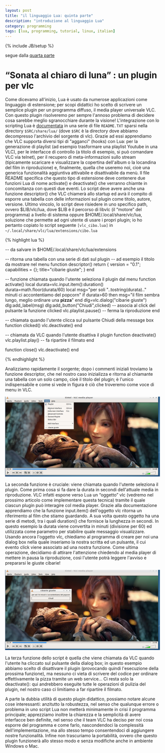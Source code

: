 ```yaml
---
layout: post
title: "il linguaggio Lua: quinta parte"
description: "introduzione al linguaggio Lua"
category: programming
tags: [lua, programming, tutorial, linux, italian]
---
```

{% include JB/setup %}

segue dalla [quarta parte](http://ilmanzo.github.io/programming/2017/04/11/il-linguaggio-lua-quarta-parte)

# “Sonata al chiaro di luna” : un plugin per vlc

Come dicevamo all'inizio, Lua è usato da numerose applicazioni come linguaggio di estensione; per scopi didattici ho scelto di scrivere un semplice plugin per un programma diffuso, il media player universale VLC. Con questo plugin risolveremo per sempre l'annoso problema di decidere cosa sarebbe meglio sgranocchiare durante la visione!
L'integrazione con lo scripting Lua è [documentata](https://www.videolan.org/developers/vlc/share/lua/README.txt) in una serie di file `README.TXT` sparsi nella directory `$SRC/share/lua/` (dove `$SRC` è la directory dove abbiamo decompresso l'archivio del sorgente di vlc). Grazie ad essi apprendiamo che VLC supporta diversi tipi di "agganci" (hooks) con Lua: per la generazione di playlist (ad esempio trasformare una playlist Youtube in una VLC), per le interfacce di controllo (a titolo di esempio, si può comandare VLC via telnet), per il recupero di meta-informazioni sullo stream (tipicamente scaricare e visualizzare la copertina dell'album o la locandina del film in riproduzione) e, finalmente, quella che useremo noi, cioè una generica funzionalità aggiuntiva attivabile e disattivabile da menù. 
Il file README specifica che questo tipo di estensione deve contenere due funzioni Lua di nome activate() e deactivate() che verranno chiamte in concomitanza con questi due eventi. Lo script deve avere anche una funzione descriptor() che VLC chiamerà allo startup ed avrà il compito di esporre una tabella con delle informazioni sul plugin come titolo, autore, versione. Ultimo vincolo, lo script deve risiedere in uno specifico path, ovvero $LIB/vlc/lua, dove $LIB è il percorso di libvlc (il “motore” del programma) a livello di sistema oppure $HOME/.local/share/vlc/lua, soluzione che permette ad ogni utente di usare i propri plugin; io ho pertanto copiato lo script seguente `[vlc_cibo.lua]` in `~/.local/share/vlc/lua/extensions/cibo.lua`

{% highlight lua %}

-- da salvare in $HOME/.local/share/vlc/lua/extensions

-- ritorna una tabella con una serie di dati sul plugin
-- ad esempio il titolo da mostrare nel menu
function descriptor()
    return { 
      version = "0.1";
      capabilities = {};
      title="cibarie giuste"; 
    }
end

-- funzione chiamata quando l'utente seleziona il plugin dal menu
function activate()
    local durata=vlc.input.item():duration()
    durata=math.floor(durata/60)
    local msg="per soli "..tostring(durata).." minuti ci accontentiamo del popcorn"
    if durata>60 then
      msg="il film sembra lungo, meglio ordinare una <b>pizza</b>"
    end
    dlg=vlc.dialog("cibarie giuste")
    dlg:add_label(msg)
    dlg:add_button("Chiudi",clicked) -- associa al click del pulsante la funzione clicked
    vlc.playlist.pause() -- ferma la riproduzione
end

-- chiamata quando l'utente clicca sul pulsante Chiudi della message box
function clicked()
    vlc.deactivate()
end

-- chiamata da VLC quando l'utente disattiva il plugin
function deactivate()
    vlc.playlist.play() -- fa ripartire il filmato
end

function close()
    vlc.deactivate()
end


{% endhighlight %}


Analizziamo rapidamente il sorgente; dopo i commenti iniziali troviamo la funzione descriptor, che nel nostro caso inizializza e ritorna al chiamante una tabella con un solo campo, cioè il titolo del plugin; è l'unico indispensabile e come si vede in figura è ciò che troveremo come voce di menu in VLC. 

![figura7_lua_vlc](/img/lua_fig007_vlc_luaplugin_menu.png "vlc menu with added plugin")

La seconda funzione è cruciale: viene chiamata quando l'utente seleziona il plugin. Come prima cosa si fa dare la durata in secondi dell'attuale media in riproduzione. VLC infatti espone verso Lua un “oggetto” vlc (vedremo nel prossimo articolo come implementare questa tecnica) tramite il quale ciascun plugin può interagire col media player. Grazie alla documentazione apprendiamo che la funzione input.item() dell'oggetto vlc ritorna un riferimento al film che stiamo guardando. A sua volta questo oggetto ha una serie di metodi, tra i quali duration() che fornisce la lunghezza in secondi. In questo esempio la durata viene convertita in minuti (divisione per 60) ed utilizzata come parametro per stabilire quale messaggio visualizzare.
Usando ancora l'oggetto vlc, chiediamo al programma di creare per noi una dialog box nella quale inseriamo la nostra scritta ed un pulsante, il cui evento click viene associato ad una nostra funzione. Come ultima operazione, decidiamo di attirare l'attenzione chiedendo al media player di mettere in pausa la riproduzione, così l'utente potrà leggere l'avviso e prepararsi le giuste cibarie! 

![figura8_lua_vlc](/img/lua_fig008_vlc_luaplugin_attivo.png "vlc with plugin active")

La terza funzione dello script è quella che viene chiamata da VLC quando l'utente ha cliccato sul pulsante della dialog box; in questo esempio abbiamo scelto di disattivare il plugin (provocando quindi l'esecuzione della prossima funzione), ma nessuno ci vieta di scrivere del codice per ordinare effettivamente la pizza tramite un web service...
Ci resta solo la deactivate(): qui andrebbero eseguite tutte le operazioni di pulizia del plugin, nel nostro caso ci limitiamo a far ripartire il filmato.

A parte la dubbia utilità di questo plugin didattico, possiamo notare alcune cose interessanti: anzitutto la robustezza, nel senso che qualunque errore o problema in uno script Lua non metterà minimamente in crisi il programma principale; apprezziamo inoltre la chiarezza e la semplicità di avere interfacce ben definite, nel senso che il team VLC ha deciso per noi cosa esporre del programma e come farlo, nascondendoci la complessità dell'implementazione, ma allo stesso tempo consentendoci di aggiungere nostre funzionalità. Infine non trascuriamo la portabilità, ovvero che questo plugin funzionerà allo stesso modo e senza modifiche anche in ambiente Windows o Mac.


